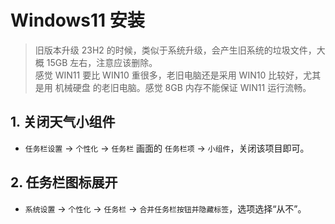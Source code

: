 # Windows11 安装

> 旧版本升级 23H2 的时候，类似于系统升级，会产生旧系统的垃圾文件，大概 15GB 左右，注意应该删除。  
> 感觉 WIN11 要比 WIN10 重很多，老旧电脑还是采用 WIN10 比较好，尤其是用 机械硬盘 的老旧电脑。感觉 8GB 内存不能保证 WIN11 运行流畅。

## 1. 关闭天气小组件

- `任务栏设置` → `个性化` → `任务栏` 画面的 `任务栏项` → `小组件`，关闭该项目即可。

## 2. 任务栏图标展开 

- `系统设置` → `个性化` → `任务栏` → `合并任务栏按钮并隐藏标签`，选项选择“从不”。
